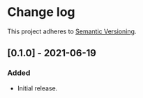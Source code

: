 # Change log

This project adheres to [Semantic Versioning](https://semver.org/spec/v2.0.0.html).

## [0.1.0] - 2021-06-19

### Added

- Initial release.
